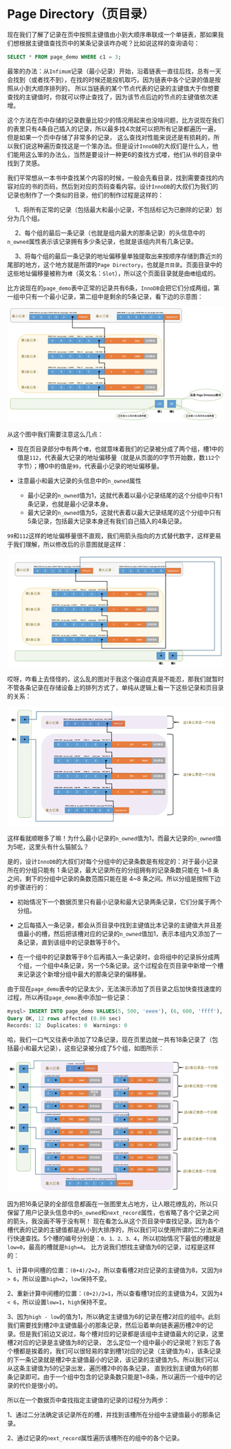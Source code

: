 # Page Directory（页目录）

现在我们了解了记录在页中按照主键值由小到大顺序串联成一个单链表，那如果我们想根据主键值查找页中的某条记录该咋办呢？比如说这样的查询语句：

```sql
SELECT * FROM page_demo WHERE c1 = 3;
```
最笨的办法：从`Infimum`记录（最小记录）开始，沿着链表一直往后找，总有一天会找到（或者找不到），在找的时候还能投机取巧，因为链表中各个记录的值是按照从小到大顺序排列的，
所以当链表的某个节点代表的记录的主键值大于你想要查找的主键值时，你就可以停止查找了，因为该节点后边的节点的主键值依次递增。

这个方法在页中存储的记录数量比较少的情况用起来也没啥问题，比方说现在我们的表里只有4条自己插入的记录，所以最多找4次就可以把所有记录都遍历一遍，但是如果一个页中存储了非常多的记录，
这么查找对性能来说还是有损耗的，所以我们说这种遍历查找这是一个笨办法。但是设计`InnoDB`的大叔们是什么人，他们能用这么笨的办法么，当然是要设计一种更6的查找方式喽，他们从书的目录中找到了灵感。

我们平常想从一本书中查找某个内容的时候，一般会先看目录，找到需要查找的内容对应的书的页码，然后到对应的页码查看内容。设计`InnoDB`的大叔们为我们的记录也制作了一个类似的目录，他们的制作过程是这样的：

&emsp;  1、将所有正常的记录（包括最大和最小记录，不包括标记为已删除的记录）划分为几个组。

&emsp;  2、每个组的最后一条记录（也就是组内最大的那条记录）的头信息中的`n_owned`属性表示该记录拥有多少条记录，也就是该组内共有几条记录。

&emsp;  3、将每个组的最后一条记录的地址偏移量单独提取出来按顺序存储到靠近`页`的尾部的地方，这个地方就是所谓的`Page Directory`，也就是`页目录`。页面目录中的这些地址偏移量被称为`槽`（英文名：`Slot`），所以这个页面目录就是由`槽`组成的。

比方说现在的`page_demo`表中正常的记录共有6条，`InnoDB`会把它们分成两组，第一组中只有一个最小记录，第二组中是剩余的5条记录，看下边的示意图：

![img.png](../../../public/数据库/MySQL/InnoDB数据页结构/img-11.png)

从这个图中我们需要注意这么几点：

* 现在页目录部分中有两个`槽`，也就意味着我们的记录被分成了两个组，槽1中的值是`112`，代表最大记录的地址偏移量（就是从页面的0字节开始数，数`112`个字节）；槽0中的值是`99`，代表最小记录的地址偏移量。

* 注意最小和最大记录的头信息中的`n_owned`属性
  - 最小记录的`n_owned`值为1，这就代表着以最小记录结尾的这个分组中只有1条记录，也就是最小记录本身。
  - 最大记录的`n_owned`值为5，这就代表着以最大记录结尾的这个分组中只有5条记录，包括最大记录本身还有我们自己插入的4条记录。
  
`99`和`112`这样的地址偏移量很不直观，我们用箭头指向的方式替代数字，这样更易于我们理解，所以修改后的示意图就是这样：

![img.png](../../../public/数据库/MySQL/InnoDB数据页结构/img-12.png)

哎呀，咋看上去怪怪的，这么乱的图对于我这个强迫症真是不能忍，那我们就暂时不管各条记录在存储设备上的排列方式了，单纯从逻辑上看一下这些记录和页目录的关系：

![img.png](../../../public/数据库/MySQL/InnoDB数据页结构/img-13.png)

这样看就顺眼多了嘛！为什么最小记录的`n_owned`值为1，而最大记录的`n_owned`值为5呢，这里头有什么猫腻么？

是的，设计`InnoDB`的大叔们对每个分组中的记录条数是有规定的：对于最小记录所在的分组只能有 1 条记录，最大记录所在的分组拥有的记录条数只能在 1~8 条之间，剩下的分组中记录的条数范围只能在是 4~8 条之间。所以分组是按照下边的步骤进行的：

* 初始情况下一个数据页里只有最小记录和最大记录两条记录，它们分属于两个分组。

* 之后每插入一条记录，都会从页目录中找到主键值比本记录的主键值大并且差值最小的槽，然后把该槽对应的记录的`n_owned`值加1，表示本组内又添加了一条记录，直到该组中的记录数等于8个。

* 在一个组中的记录数等于8个后再插入一条记录时，会将组中的记录拆分成两个组，一个组中4条记录，另一个5条记录。这个过程会在页目录中新增一个槽来记录这个新增分组中最大的那条记录的偏移量。

由于现在`page_demo`表中的记录太少，无法演示添加了页目录之后加快查找速度的过程，所以再往`page_demo`表中添加一些记录：

```sql
mysql> INSERT INTO page_demo VALUES(5, 500, 'eeee'), (6, 600, 'ffff'), (7, 700, 'gggg'), (8, 800, 'hhhh'), (9, 900, 'iiii'), (10, 1000, 'jjjj'), (11, 1100, 'kkkk'), (12, 1200, 'llll'), (13, 1300, 'mmmm'), (14, 1400, 'nnnn'), (15, 1500, 'oooo'), (16, 1600, 'pppp');
Query OK, 12 rows affected (0.00 sec)
Records: 12  Duplicates: 0  Warnings: 0
```

哈，我们一口气又往表中添加了12条记录，现在页里边就一共有18条记录了（包括最小和最大记录），这些记录被分成了5个组，如图所示：

![img.png](img-14.png)

因为把16条记录的全部信息都画在一张图里太占地方，让人眼花缭乱的，所以只保留了用户记录头信息中的`n_owned`和`next_record`属性，也省略了各个记录之间的箭头，我没画不等于没有啊！
现在看怎么从这个页目录中查找记录。因为各个槽代表的记录的主键值都是从小到大排序的，所以我们可以使用所谓的二分法来进行快速查找。5个槽的编号分别是：`0、1、2、3、4`，所以初始情况下最低的槽就是`low=0`，最高的槽就是`high=4`。
比方说我们想找主键值为6的记录，过程是这样的：

1、计算中间槽的位置：`(0+4)/2=2`，所以查看槽2对应记录的主键值为8，又因为`8 > 6`，所以设置`high=2`，`low`保持不变。

2、重新计算中间槽的位置：`(0+2)/2=1`，所以查看槽1对应的主键值为4，又因为`4 < 6`，所以设置`low=1`，`high`保持不变。

3、因为`high - low`的值为1，所以确定主键值为6的记录在槽2对应的组中。此刻我们需要找到槽2中主键值最小的那条记录，然后沿着单向链表遍历槽2中的记录。但是我们前边又说过，每个槽对应的记录都是该组中主键值最大的记录，这里槽2对应的记录是主键值为8的记录，
怎么定位一个组中最小的记录呢？别忘了各个槽都是挨着的，我们可以很轻易的拿到槽1对应的记录（主键值为4），该条记录的下一条记录就是槽2中主键值最小的记录，该记录的主键值为5。所以我们可以从这条主键值为5的记录出发，遍历槽2中的各条记录，
直到找到主键值为6的那条记录即可。由于一个组中包含的记录条数只能是1~8条，所以遍历一个组中的记录的代价是很小的。

所以在一个数据页中查找指定主键值的记录的过程分为两步：

1、通过二分法确定该记录所在的槽，并找到该槽所在分组中主键值最小的那条记录。

2、通过记录的`next_record`属性遍历该槽所在的组中的各个记录。